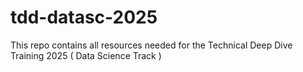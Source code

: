 # tdd-datasc-2025
This repo contains all resources needed for the Technical Deep Dive Training 2025 ( Data Science Track )
